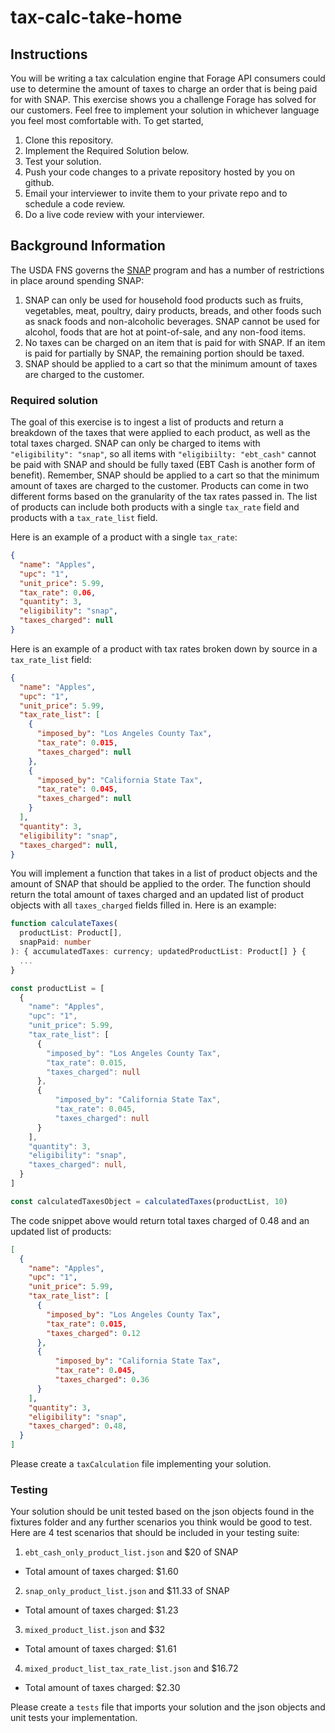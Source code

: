 # tax-calc-take-home

## Instructions
You will be writing a tax calculation engine that Forage API consumers could use to determine the amount of taxes to charge an order that is being paid for with SNAP. This exercise shows you a challenge Forage has solved for our customers. Feel free to implement your solution in whichever language you feel most comfortable with. To get started,

1. Clone this repository.
2. Implement the Required Solution below.
3. Test your solution.
4. Push your code changes to a private repository hosted by you on github. 
5. Email your interviewer to invite them to your private repo and to schedule a code review.
6. Do a live code review with your interviewer. 

## Background Information
The USDA FNS governs the [SNAP](https://www.fns.usda.gov/snap/supplemental-nutrition-assistance-program) program and has a number of restrictions in place around spending SNAP:
1. SNAP can only be used for household food products such as fruits, vegetables, meat, poultry, dairy products, breads, and other foods such as snack foods and non-alcoholic beverages. SNAP cannot be used for alcohol, foods that are hot at point-of-sale, and any non-food items.
2. No taxes can be charged on an item that is paid for with SNAP. If an item is paid for partially by SNAP, the remaining portion should be taxed.
3. SNAP should be applied to a cart so that the minimum amount of taxes are charged to the customer.

### Required solution
The goal of this exercise is to ingest a list of products and return a breakdown of the taxes that were applied to each product, as well as the total taxes charged. SNAP can only be charged to items with `"eligibility": "snap"`, so all items with `"eligibiilty: "ebt_cash"` cannot be paid with SNAP and should be fully taxed (EBT Cash is another form of benefit). Remember, SNAP should be applied to a cart so that the minimum amount of taxes are charged to the customer. Products can come in two different forms based on the granularity of the tax rates passed in. The list of products can include both products with a single `tax_rate` field and products with a `tax_rate_list` field.

Here is an example of a product with a single `tax_rate`:
```json
{
  "name": "Apples",
  "upc": "1",
  "unit_price": 5.99,
  "tax_rate": 0.06,
  "quantity": 3,
  "eligibility": "snap",
  "taxes_charged": null
}
```

Here is an example of a product with tax rates broken down by source in a `tax_rate_list` field:
```json
{
  "name": "Apples",
  "upc": "1",
  "unit_price": 5.99,
  "tax_rate_list": [
    {
      "imposed_by": "Los Angeles County Tax",
      "tax_rate": 0.015,
      "taxes_charged": null
    },
    {
      "imposed_by": "California State Tax",
      "tax_rate": 0.045,
      "taxes_charged": null
    }
  ],
  "quantity": 3,
  "eligibility": "snap",
  "taxes_charged": null,
}
```

You will implement a function that takes in a list of product objects and the amount of SNAP that should be applied to the order. The function should return the total amount of taxes charged and an updated list of product objects with all `taxes_charged` fields filled in. Here is an example:
```typescript
function calculateTaxes(
  productList: Product[],
  snapPaid: number
): { accumulatedTaxes: currency; updatedProductList: Product[] } {
  ...
}

const productList = [
  {
    "name": "Apples",
    "upc": "1",
    "unit_price": 5.99,
    "tax_rate_list": [
      {
        "imposed_by": "Los Angeles County Tax",
        "tax_rate": 0.015,
        "taxes_charged": null
      },
      {
          "imposed_by": "California State Tax",
          "tax_rate": 0.045,
          "taxes_charged": null
      }
    ],
    "quantity": 3,
    "eligibility": "snap",
    "taxes_charged": null,
  }
]

const calculatedTaxesObject = calculatedTaxes(productList, 10)
```

The code snippet above would return total taxes charged of 0.48 and an updated list of products:
```json
[
  {
    "name": "Apples",
    "upc": "1",
    "unit_price": 5.99,
    "tax_rate_list": [
      {
        "imposed_by": "Los Angeles County Tax",
        "tax_rate": 0.015,
        "taxes_charged": 0.12
      },
      {
          "imposed_by": "California State Tax",
          "tax_rate": 0.045,
          "taxes_charged": 0.36
      }
    ],
    "quantity": 3,
    "eligibility": "snap",
    "taxes_charged": 0.48,
  }
]
```

Please create a `taxCalculation` file implementing your solution.

### Testing
Your solution should be unit tested based on the json objects found in the fixtures folder and any further scenarios you think would be good to test. Here are 4 test scenarios that should be included in your testing suite:
1. `ebt_cash_only_product_list.json` and $20 of SNAP
- Total amount of taxes charged: $1.60
2. `snap_only_product_list.json` and $11.33 of SNAP
- Total amount of taxes charged: $1.23
3. `mixed_product_list.json` and $32
- Total amount of taxes charged: $1.61
4. `mixed_product_list_tax_rate_list.json` and $16.72
- Total amount of taxes charged: $2.30

Please create a `tests` file that imports your solution and the json objects and unit tests your implementation.
